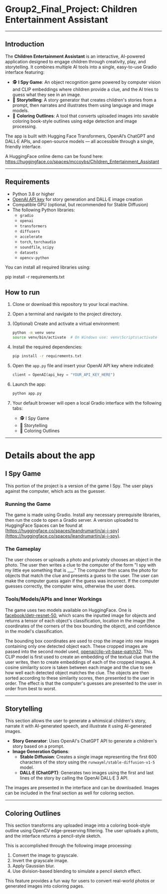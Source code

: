 # Group2_Final_Project: Children Entertainment Assistant
---
## Introduction

The **Children Entertainment Assistant** is an interactive, AI-powered application designed to engage children through creativity, play, and storytelling. It combines multiple AI tools into a single, easy-to-use Gradio interface featuring:

- 🕵️ **I Spy Game**: An object recognition game powered by computer vision and CLIP embeddings where children provide a clue, and the AI tries to guess what they see in an image.
- 📖 **Storytelling**: A story generator that creates children's stories from a prompt, then narrates and illustrates them using language and image models.
- 🎨 **Coloring Outlines**: A tool that converts uploaded images into savable coloring book-style outlines using edge detection and image processing.

The app is built with Hugging Face Transformers, OpenAI’s ChatGPT and DALL·E APIs, and open-source models — all accessible through a single, friendly interface.

A HuggingFace online demo can be found here:
https://huggingface.co/spaces/mccoybs/Children_Entertainment_Assistant

---
## Requirements

- Python 3.8 or higher
- [OpenAI API key](https://platform.openai.com/account/api-keys) for story generation and DALL·E image creation
- Compatible GPU (optional, but recommended for Stable Diffusion)
- The following Python libraries:
  - `gradio`
  - `openai`
  - `transformers`
  - `diffusers`
  - `accelerate`
  - `torch`, `torchaudio`
  - `soundfile`, `scipy`
  - `datasets`
  - `opencv-python`

You can install all required libraries using:

pip install -r requirements.txt

## How to run

1. Clone or download this repository to your local machine.

2. Open a terminal and navigate to the project directory.

3. (Optional) Create and activate a virtual environment:

    ```bash
    python -m venv venv
    source venv/bin/activate  # On Windows use: venv\Scripts\activate
    ```

4. Install the required dependencies:

    ```bash
    pip install -r requirements.txt
    ```

5. Open the `app.py` file and insert your OpenAI API key where indicated:

    ```python
    client = OpenAI(api_key = "YOUR_API_KEY_HERE")
    ```

6. Launch the app:

    ```bash
    python app.py
    ```

7. Your default browser will open a local Gradio interface with the following tabs:
    - 🕵️ I Spy Game
    - 📖 Storytelling
    - 🎨 Coloring Outlines

---

# Details about the app

## I Spy Game

This portion of the project is a version of the game I Spy. The user plays against the computer, which acts as the guesser.

### Running the Game

The game is made using Gradio. Install any necessary prerequisite libraries, then run the code to open a Gradio server. A version uploaded to HuggingFace Spaces can be found at [https://huggingface.co/spaces/leandrumartin/ai-i-spy](https://huggingface.co/spaces/leandrumartin/ai-i-spy).

### The Gameplay

The user chooses or uploads a photo and privately chooses an object in the photo. The user then writes a clue to the computer of the form "I spy with my little eye something that is ___." The computer then scans the photo for objects that match the clue and presents a guess to the user. The user can make the computer guess again if the guess was incorrect. If the computer guesses correctly, the computer wins, otherwise the user does.

### Tools/Models/APIs and Inner Workings

The game uses two models available on HuggingFace. One is [facebook/detr-resnet-50](https://huggingface.co/facebook/detr-resnet-50), which scans the inputted image for objects and returns a tensor of each object's classification, location in the image (the coordinates of the corners of the box bounding the object), and confidence in the model's classification.

The bounding box coordinates are used to crop the image into new images containing only one detected object each. These cropped images are passed into the second model used, [openai/clip-vit-base-patch32](https://huggingface.co/openai/clip-vit-base-patch32). This CLIP model is first used to create an embedding of the textual clue that the user writes, then to create embeddings of each of the cropped images. A cosine similarity score is taken between each image and the clue to see how well each detected object matches the clue. The objects are then sorted according to these similarity scores, then presented to the user in order. The effect is that the computer's guesses are presented to the user in order from best to worst.

---

## Storytelling

This section allows the user to generate a whimsical children's story, narrate it with AI-generated speech, and illustrate it using AI-generated images.

- **Story Generator**: Uses OpenAI's ChatGPT API to generate a children's story based on a prompt.
- **Image Generation Options**:
  - **Stable Diffusion**: Creates a single image representing the first 600 characters of the story using the `runwayml/stable-diffusion-v1-5` model.
  - **DALL·E (ChatGPT)**: Generates two images using the first and last lines of the story by calling the OpenAI DALL·E 3 API.

The images are presented in the interface and can be downloaded.  Images can be included in the final section as well for coloring section.

---

## Coloring Outlines

This section transforms any uploaded image into a coloring book-style outline using OpenCV edge-preserving filtering. The user uploads a photo, and the interface returns a pencil-style sketch.

This is accomplished through the following image processing:

1. Convert the image to grayscale.
2. Invert the grayscale image.
3. Apply Gaussian blur.
4. Use division-based blending to simulate a pencil sketch effect.

This feature provides a fun way for users to convert real-world photos or generated images into coloring pages.
